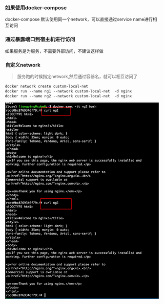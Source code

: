 ### 如果使用docker-compose 
docker-compose 默认使用同一个network，可以直接通过service name进行相互访问
### 通过暴露端口到宿主机进行访问
如果服务是为服务，不需要外部访问，不建议这样做
### 自定义network
> 服务跑的时候指定network,然后通过容器名，就可以相互访问了
```shell
docker network create custom-local-net
docker run --name ng1 --network custom-local-net  -d nginx
docker run --name ng2 --network custom-local-net  -d nginx
```
<img src="../picture/docker-network/image.png">
